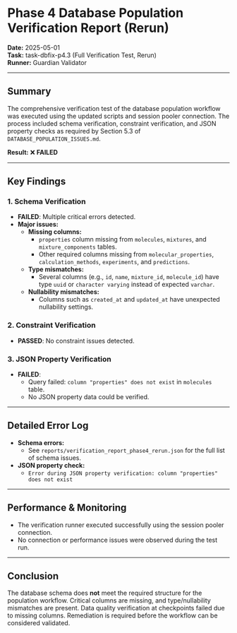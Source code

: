 # Phase 4 Database Population Verification Report (Rerun)

**Date:** 2025-05-01  
**Task:** task-dbfix-p4.3 (Full Verification Test, Rerun)  
**Runner:** Guardian Validator

---

## Summary

The comprehensive verification test of the database population workflow was executed using the updated scripts and session pooler connection. The process included schema verification, constraint verification, and JSON property checks as required by Section 5.3 of `DATABASE_POPULATION_ISSUES.md`.

**Result:** ❌ **FAILED**

---

## Key Findings

### 1. Schema Verification

- **FAILED**: Multiple critical errors detected.
- **Major issues:**
  - **Missing columns:**  
    - `properties` column missing from `molecules`, `mixtures`, and `mixture_components` tables.
    - Other required columns missing from `molecular_properties`, `calculation_methods`, `experiments`, and `predictions`.
  - **Type mismatches:**  
    - Several columns (e.g., `id`, `name`, `mixture_id`, `molecule_id`) have type `uuid` or `character varying` instead of expected `varchar`.
  - **Nullability mismatches:**  
    - Columns such as `created_at` and `updated_at` have unexpected nullability settings.

### 2. Constraint Verification

- **PASSED**: No constraint issues detected.

### 3. JSON Property Verification

- **FAILED**:  
  - Query failed: `column "properties" does not exist` in `molecules` table.
  - No JSON property data could be verified.

---

## Detailed Error Log

- **Schema errors:**  
  - See `reports/verification_report_phase4_rerun.json` for the full list of schema issues.
- **JSON property check:**  
  - `Error during JSON property verification: column "properties" does not exist`

---

## Performance & Monitoring

- The verification runner executed successfully using the session pooler connection.
- No connection or performance issues were observed during the test run.

---

## Conclusion

The database schema does **not** meet the required structure for the population workflow. Critical columns are missing, and type/nullability mismatches are present. Data quality verification at checkpoints failed due to missing columns. Remediation is required before the workflow can be considered validated.